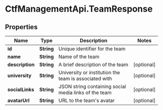 # CtfManagementApi.TeamResponse

## Properties
Name | Type | Description | Notes
------------ | ------------- | ------------- | -------------
**id** | **String** | Unique identifier for the team | 
**name** | **String** | Name of the team | 
**description** | **String** | A brief description of the team | [optional] 
**university** | **String** | University or institution the team is associated with | [optional] 
**socialLinks** | **String** | JSON string containing social media links of the team | [optional] 
**avatarUrl** | **String** | URL to the team&#x27;s avatar | [optional] 

